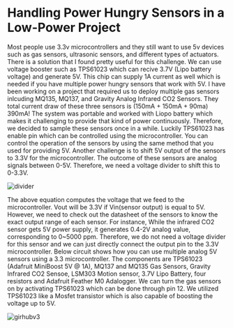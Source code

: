 # Handling Power Hungry Sensors in a Low-Power Project
Most people use 3.3v microcontrollers and they still want to use 5v devices such as gas sensors, ultrasonic sensors, and different types of actuators. There is a solution that I found pretty useful for this challenge. We can use voltage booster such as TPS61023 which can recive 3.7V (Lipo battery voltage) and generate 5V. This chip can supply 1A current as well which is needed if you have multiple power hungry sensors that work with 5V. I have been working on a project that required us to deploy multiple gas sensors inlcuding MQ135, MQ137, and Gravity Analog Infrared CO2 Sensors. They total current draw of these three sensors is (150mA + 150mA + 90ma) 390mA! The system  was portable and worked with Liopo battery which makes it challenging to provide that kind of power continuously. Therefore, we decided to sample these sensors once in a while. Luckily TPS61023 has enable pin which can be controlled using the microcontroller. You can control the operation of the sensors by using the same method that you used for providing 5V.
Another challenge is to shift 5V output of the sensors to 3.3V for the microcontroller. The outcome of these sensors are analog signals between 0-5V. Therefore, we need a voltage divider to shift this to 0-3.3V. 

![divider](https://user-images.githubusercontent.com/45086751/125552094-addf8c34-e63d-4cb5-a948-1256d4dd0c2f.JPG)

The above equation computes the voltage that we feed to the microcontroller. Vout will be 3.3V if Vin(sensor output) is equal to 5V. However, we need to check out the datasheet of the sensors to know the exact output range of each sensor. For instance, While the infrared CO2 sensor gets 5V power supply, it generates 0.4-2V analog value, corresponding to 0~5000 ppm. Therefore, we do not need a voltage divider for this sensor and we can just directly connect the output pin to the 3.3V microcontroller.
Below circuit shows how you can use multiple analog 5V sensors using a 3.3 microcontroller. The components are TPS61023 (Adafruit MiniBoost 5V @ 1A), MQ137 and MQ135 Gas Sensors, Gravity Infrared CO2 Sensoe, LSM303 Motion sensor, 3.7V Lipo Battery, four resistors and Adafruit Feather M0 Adalogger. We can turn the gas sensors on by activating TPS61023 which can be done through pin 12. We utilized TPS61023 like a Mosfet transistor which is also capable of boosting the voltage up to 5V. 


![girhubv3](https://user-images.githubusercontent.com/45086751/125665012-7fd2879e-12d1-4b00-a14e-72767db8391d.jpg)




